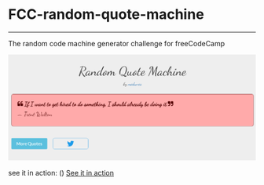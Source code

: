 # FCC-random-quote-machine
-------------
The random code machine generator challenge for freeCodeCamp

![alt text](https://github.com/MedUnes/FCC-random-quote-machine/blob/master/img/screenshot.PNG)

see it in action: ()
[See it in action](http://quote-machine.medunes.net)



